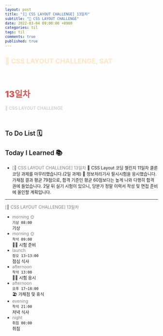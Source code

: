 ```yaml
---
layout: post
title: "[👑 CSS LAYOUT CHALLENGE] 13일차"
subtitle: "👑 CSS LAYOUT CHALLENGE"
date: 2022-03-04 09:00:00 +0900
categories: til
tags: til
comments: true
published: true
---
```


## <span style="color:Bisque;font-size: 22px">👑 CSS LAYOUT CHALLENGE, SAT</span>

<br />

# **<span style="font-weight:900;color:indianred">13일차</span>**

**<span style="color:lightgray">👑 CSS LAYOUT CHALLENGE</span>**

<br />

## <span style="font-weight:600">To Do List</span> 🗓

## <span style="font-weight:600">Today I Learned</span> 📚

- <span style="color:gray">[👑 CSS LAYOUT CHALLENGE] 13일차</span>
  👑 CSS Layout 코딩 첼린지 11일차 클론코딩 과제를 마무리했습니다.(2일 과제)
  💬 정보처리기사 필시시험을 응시했습니다. 가채점 결과 평균 79점으로, 합격 기준인 평균 60점보다는 높게 나와 다행히 합격권에 들었습니다. 2달 뒤 실기 시험이 있으니, 당분가 정말 이력서 작성 및 면접 준비에 올인할 계획입니다.

---

<span style="color:gray">[👑 CSS LAYOUT CHALLENGE] 13일차</span>

- <span style="color:gray">morning 🌞</span> <br>
  `기상 08:00` <br>
  기상
- <span style="color:gray">morning 🌞</span> <br>
  `착석 09:00` <br>
  ✍🏻 시험 준비
- <span style="color:gray">launch</span> <br>
  `정오 13~13:00`<br>
  점심 식사
- <span style="color:gray">afternoon</span> <br>
  `착석 13:00`<br>
  ✍🏻 시험 응시
- <span style="color:gray">afternoon</span> <br>
  `오후 17~18:00`<br>
  🏖 가채점 및 휴식
- <span style="color:gray">evening</span> <br>
  `착석 21:00`<br>
  저녁 식사
- <span style="color:gray">night</span> <br>
  `취침 00:00`<br>
  취침
